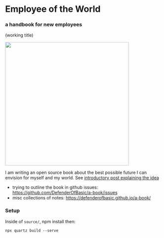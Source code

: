 # Employee of the World 
### a handbook for new employees
(working title)

<img src="https://github.com/user-attachments/assets/a7067135-2756-40fe-a451-a8ab8d53d7da" width="400" />

I am writing an open source book about the best possible future I can envision for myself and my world. See [introductory post explaining the idea](https://defenderofthebasic.substack.com/p/i-started-writing-a-book)

- trying to outline the book in github issues: https://github.com/DefenderOfBasic/a-book/issues
- misc collections of notes: https://defenderofbasic.github.io/a-book/

### Setup

Inside of `source/`, npm install then:

```
npx quartz build --serve
```

